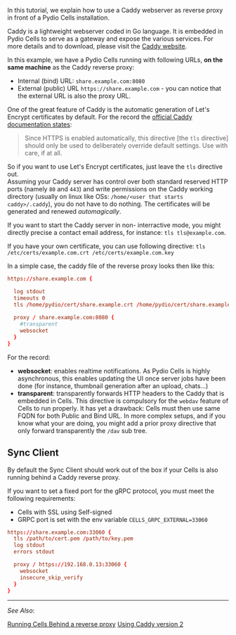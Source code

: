 In this tutorial, we explain how to use a Caddy webserver as reverse proxy in front of a Pydio Cells installation.

Caddy is a lightweight webserver coded in Go language. It is embedded in Pydio Cells to serve as a gateway and expose the various services.
For more details and to download, please visit the [Caddy website](https://caddyserver.com).

In this example, we have a Pydio Cells running with following URLs, **on the same machine** as the Caddy reverse proxy:

- Internal (bind) URL: `share.example.com:8080`
- External (public) URL `https://share.example.com` - you can notice that the external URL is also the proxy URL.

One of the great feature of Caddy is the automatic generation of Let's Encrypt certificates by default. For the record the [official Caddy documentation states](https://caddyserver.com/docs/tls):

> Since HTTPS is enabled automatically, this directive [the `tls` directive] should only be used to deliberately override default settings. Use with care, if at all.

So if you want to use Let's Encrypt certificates, just leave the `tls` directive out.  
Assuming your Caddy server has control over both standard reserved HTTP ports (namely `80` and `443`) and write permissions on the Caddy working directory (usually on linux like OSs: `/home/<user that starts caddy>/.caddy`), you do not have to do nothing. The certificates will be generated and renewed _automagically_.

If you want to start the Caddy server in non- interractive mode, you might directly precise a contact email address, for instance: `tls tls@example.com`.

If you have your own certificate, you can use following directive: `tls /etc/certs/example.com.crt /etc/certs/example.com.key`

In a simple case, the caddy file of the reverse proxy looks then like this:

```conf
https://share.example.com {

  log stdout
  timeouts 0
  tls /home/pydio/cert/share.example.crt /home/pydio/cert/share.example.key
  
  proxy / share.example.com:8080 {
    #transparent
    websocket
  }
}
```

For the record:

- **websocket**: enables realtime notifications. As Pydio Cells is highly asynchronous, this enables updating the UI once server jobs have been done (for instance, thumbnail generation after an upload, chats...)
- **transparent**: transparently forwards HTTP headers to the Caddy that is embedded in Cells. This directive is compulsory for the `webdav` feature of Cells to run properly. It has yet a drawback: Cells must then use same FQDN for both Public and Bind URL. In more complex setups, and if you know what your are doing, you might add a prior proxy directive that only forward transparently the `/dav` sub tree.

## Sync Client

By default the Sync Client should work out of the box if your Cells is also running behind a Caddy reverse proxy.

If you want to set a fixed port for the gRPC protocol, you must meet the following requirements:

- Cells with SSL using Self-signed
- GRPC port is set with the env variable `CELLS_GRPC_EXTERNAL=33060`

```conf
https://share.example.com:33060 {
  tls /path/to/cert.pem /path/to/key.pem
  log stdout
  errors stdout

  proxy / https://192.168.0.13:33060 {
    websocket
    insecure_skip_verify
  }
}
```

 
-------------------------------------------------------------------------------------------------------

_See Also_:

[Running Cells Behind a reverse proxy](en/docs/cells/v2/run-cells-behind-proxy)
[Using Caddy version 2](en/docs/kb/deployment/running-cells-behind-caddy2-reverse-proxy)
